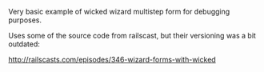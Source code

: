 Very basic example of wicked wizard multistep form for debugging purposes. 

Uses some of the source code from railscast, but their versioning was a bit outdated: 

http://railscasts.com/episodes/346-wizard-forms-with-wicked
